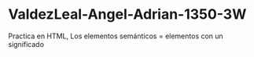 # ValdezLeal-Angel-Adrian-1350-3W
Practica en HTML, Los elementos semánticos = elementos con un significado
